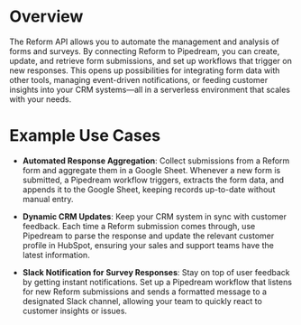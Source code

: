 # Overview

The Reform API allows you to automate the management and analysis of forms and surveys. By connecting Reform to Pipedream, you can create, update, and retrieve form submissions, and set up workflows that trigger on new responses. This opens up possibilities for integrating form data with other tools, managing event-driven notifications, or feeding customer insights into your CRM systems—all in a serverless environment that scales with your needs.

# Example Use Cases

- **Automated Response Aggregation**: Collect submissions from a Reform form and aggregate them in a Google Sheet. Whenever a new form is submitted, a Pipedream workflow triggers, extracts the form data, and appends it to the Google Sheet, keeping records up-to-date without manual entry.

- **Dynamic CRM Updates**: Keep your CRM system in sync with customer feedback. Each time a Reform submission comes through, use Pipedream to parse the response and update the relevant customer profile in HubSpot, ensuring your sales and support teams have the latest information.

- **Slack Notification for Survey Responses**: Stay on top of user feedback by getting instant notifications. Set up a Pipedream workflow that listens for new Reform submissions and sends a formatted message to a designated Slack channel, allowing your team to quickly react to customer insights or issues.
